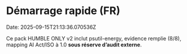 # Démarrage rapide (FR)

Date: 2025-09-15T21:13:36.070536Z

Ce pack HUMBLE ONLY v2 inclut psutil-energy, evidence remplie (8/8), mapping AI Act/ISO à 1.0 **sous réserve d’audit externe**.
